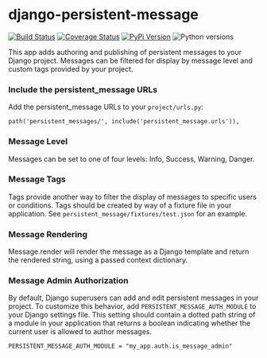 # django-persistent-message

[![Build Status](https://github.com/uw-it-aca/django-persistent-message/workflows/tests/badge.svg?branch=master)](https://github.com/uw-it-aca/django-persistent-message/actions)
[![Coverage Status](https://coveralls.io/repos/github/uw-it-aca/django-persistent-message/badge.svg?branch=master)](https://coveralls.io/github/uw-it-aca/django-persistent-message?branch=master)
[![PyPi Version](https://img.shields.io/pypi/v/django-persistent-message.svg)](https://pypi.python.org/pypi/django-persistent-message)
![Python versions](https://img.shields.io/pypi/pyversions/django-persistent-message.svg)


This app adds authoring and publishing of persistent messages to your Django
project.  Messages can be filtered for display by message level and custom tags
provided by your project.

### Include the persistent_message URLs

Add the persistent_message URLs to your `project/urls.py`:

```
path('persistent_messages/', include('persistent_message.urls')),
```

### Message Level

Messages can be set to one of four levels: Info, Success, Warning, Danger.

### Message Tags

Tags provide another way to filter the display of messages to specific
users or conditions.  Tags should be created by way of a fixture file in your
application.  See `persistent_message/fixtures/test.json` for an example.

### Message Rendering

Message.render will render the message as a Django template and return the
rendered string, using a passed context dictionary.

### Message Admin Authorization

By default, Django superusers can add and edit persistent messages in your
project.  To customize this behavior, add `PERSISTENT_MESSAGE_AUTH_MODULE` to
your Django settings file.  This setting should contain a dotted path string
of a module in your application that returns a boolean indicating whether the
current user is allowed to author messages.

```
PERSISTENT_MESSAGE_AUTH_MODULE = "my_app.auth.is_message_admin"
```
